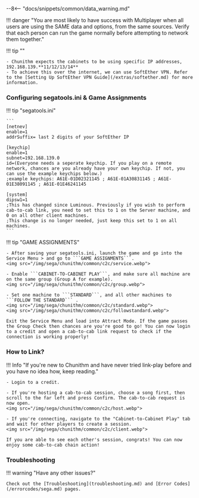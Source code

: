 --8<-- "docs/snippets/common/data_warning.md"

!!! danger "You are most likely to have success with Multiplayer when all users are using the SAME data and options, from the same sources. Verify that each person can run the game normally before attempting to network them together."

!!! tip ""

	- Chunithm expects the cabinets to be using specific IP addresses, 192.168.139.**11/12/13/14**
	- To achieve this over the internet, we can use SoftEther VPN. Refer to the [Setting Up SoftEther VPN Guide](/extras/softether.md) for more information.

### Configuring segatools.ini & Game Assignments

!!! tip "segatools.ini"

	```
	[netnev]
	enable=1
	addrSuffix= last 2 digits of your SoftEther IP

	[keychip]
	enable=1
	subnet=192.168.139.0
	id=(Everyone needs a seperate keychip. If you play on a remote network, chances are you already have your own keychip. If not, you can use the example keychips below.)
	;example keychips: A61E-01D02321145 ; A61E-01A30831145 ; A61E-01E38091145 ; A61E-01E46241145

	[system]
	dipsw1=1
	;This has changed since Luminous. Previously if you wish to perform cab-to-cab link, you need to set this to 1 on the Server machine, and 0 on all other client machines.
	;This change is no longer needed, just keep this set to 1 on all machines.
	```

!!! tip "GAME ASSIGNMENTS"

	- After saving your segatools.ini, launch the game and go into the Service Menu > and go to ```GAME ASSIGNMENTS```.
	<img src="/img/sega/chunithm/common/c2c/service.webp">

	- Enable ```CABINET-TO-CABINET PLAY```, and make sure all machine are on the same group (Group A for example).
	<img src="/img/sega/chunithm/common/c2c/group.webp">

	- Set one machine to ```STANDARD```, and all other machines to ```FOLLOW THE STANDARD``` .
	<img src="/img/sega/chunithm/common/c2c/standard.webp">
	<img src="/img/sega/chunithm/common/c2c/followstandard.webp">

	Exit the Service Menu and load into Attract Mode. If the game passes the Group Check then chances are you're good to go! You can now login to a credit and open a cab-to-cab link request to check if the connection is working properly!
	
### How to Link?

!!! Info "If you're new to Chunithm and have never tried link-play before and you have no idea how, keep reading."

	- Login to a credit.

	- If you're hosting a cab-to-cab session, choose a song first, then scroll to the far left and press Confirm. The cab-to-cab request is now open.
	<img src="/img/sega/chunithm/common/c2c/host.webp">

	- If you're connecting, navigate to the "Cabinet-to-Cabinet Play" tab and wait for other players to create a session.
	<img src="/img/sega/chunithm/common/c2c/client.webp">

	If you are able to see each other's session, congrats! You can now enjoy some cab-to-cab chain action!

### Troubleshooting

!!! warning "Have any other issues?"

	Check out the [Troubleshooting](troubleshooting.md) and [Error Codes](/errorcodes/sega.md) pages.
